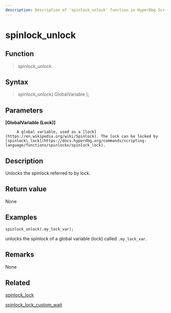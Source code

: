 ```yaml
---
description: Description of 'spinlock_unlock' function in HyperDbg Scripts
---
```


# spinlock\_unlock

## Function

> spinlock\_unlock

## Syntax

> spinlock\_unlock\( GlobalVariable \);

## Parameters

**\[GlobalVariable \(Lock\)\]**

```text
     A global variable, used as a [lock](https://en.wikipedia.org/wiki/Spinlock). The lock can be locked by [spinlock\_lock](https://docs.hyperdbg.org/commands/scripting-language/functions/spinlocks/spinlock_lock).
```

## Description

Unlocks the spinlock referred to by lock.

## Return value

None

## Examples

`spinlock_unlock(.my_lock_var);`

unlocks the spinlock of a global variable \(lock\) called `.my_lock_var`.

## **Remarks**

None

## Related

[spinlock\_lock](https://docs.hyperdbg.org/commands/scripting-language/functions/spinlocks/spinlock_lock)

[spinlock\_lock\_custom\_wait](https://docs.hyperdbg.org/commands/scripting-language/functions/spinlocks/spinlock_lock_custom_wait)


